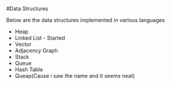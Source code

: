 #Data Structures

Below are the data structures implemented in various languages
* Heap
* Linked List - Started
* Vector
* Adjacency Graph
* Stack
* Queue
* Hash Table
* Queap(Cause i saw the name and it seems neat)
